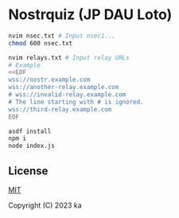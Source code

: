 # Nostrquiz (JP DAU Loto)

```sh
nvim nsec.txt # Input nsec1...
chmod 600 nsec.txt

nvim relays.txt # Input relay URLs
# Example
<<EOF
wss://nostr.example.com
wss://another-relay.example.com
# wss://invalid-relay.example.com
# The line starting with # is ignored.
wss://third-relay.example.com
EOF
```

```sh
asdf install
npm i
node index.js
```

## License

[MIT](http://opensource.org/licenses/MIT)

Copyright (C) 2023 ka
